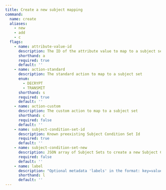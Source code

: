 ```yaml
---
title: Create a new subject mapping
command:
  name: create
  aliases:
    - new
    - add
    - c
  flags:
    - name: attribute-value-id
      description: The ID of the attribute value to map to a subject set
      shorthand: a
      required: true
      default: ''
    - name: action-standard
      description: The standard action to map to a subject set
      enum:
        - DECRYPT
        - TRANSMIT
      shorthand: s
      required: true
      default: ''
    - name: action-custom
      description: The custom action to map to a subject set
      shorthand: c
      required: false
      default: ''
    - name: subject-condition-set-id
      description: Known preexisting Subject Condition Set Id
      required: true
      default: ''
    - name: subject-condition-set-new
      description: JSON array of Subject Sets to create a new Subject Condition Set associated with the created Subject Mapping
      required: false
      default: ''
    - name: label
      description: "Optional metadata 'labels' in the format: key=value"
      shorthand: l
      default: ''
---
```

